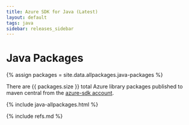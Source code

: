 ```yaml
---
title: Azure SDK for Java (Latest)
layout: default
tags: java
sidebar: releases_sidebar
---
```


# Java Packages

{% assign packages = site.data.allpackages.java-packages %}

There are {{ packages.size }} total Azure library packages published to maven central from the [azure-sdk account](https://search.maven.org/search?q=g:com.microsoft.azure%20OR%20g:com.azure).

{% include java-allpackages.html %}

{% include refs.md %}
